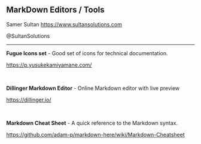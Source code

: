 ## MarkDown Editors / Tools 

Samer Sultan
https://www.sultansolutions.com

@SultanSolutions

---


**Fugue Icons set** - Good set of icons for technical documentation. 

https://p.yusukekamiyamane.com/

&nbsp;
&nbsp;

**Dillinger Markdown Editor** - Online Markdown editor with live preview

https://dillinger.io/

&nbsp;
&nbsp;

**Markdown Cheat Sheet** - A quick reference to the Markdown syntax.

https://github.com/adam-p/markdown-here/wiki/Markdown-Cheatsheet
